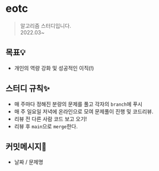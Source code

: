 # eotc

> 알고리즘 스터디입니다.      
> 2022.03~

## 목표💡

  - 개인의 역량 강화 및 성공적인 이직(!)

## 스터디 규칙✨

- 매 주마다 정해진 분량의 문제를 풀고 각자의 `branch`에 푸시
- 매 주 일요일 저녁에 온라인으로 모여 문제풀이 진행 및 코드리뷰.
- 리뷰 전 다른 사람 코드 보고 오기!
- 리뷰 후 `main`으로 `merge`한다. 

## 커밋메시지🌱

- 날짜 / 문제명
